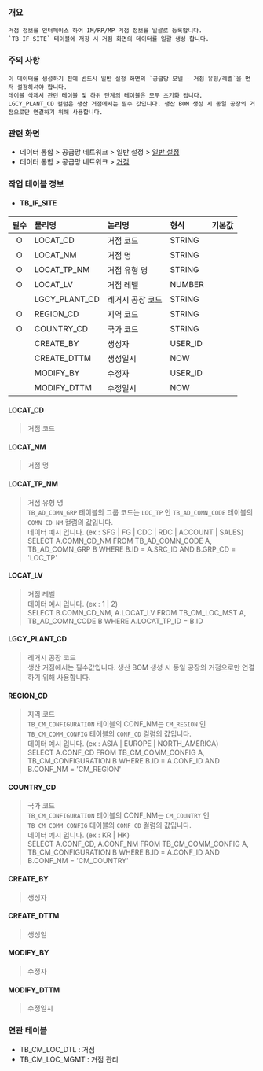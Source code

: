 ### 개요
    거점 정보를 인터페이스 하여 IM/RP/MP 거점 정보를 일괄로 등록합니다.  
    `TB_IF_SITE` 테이블에 저장 시 거점 화면의 데이터를 일괄 생성 합니다.

### 주의 사항
    이 데이터를 생성하기 전에 반드시 일반 설정 화면의 `공급망 모델 - 거점 유형/레벨`을 먼저 설정하셔야 합니다.  
    테이블 삭제시 관련 테이블 및 하위 단계의 테이블은 모두 초기화 됩니다. 
    LGCY_PLANT_CD 컬럼은 생산 거점에서는 필수 값입니다. 생산 BOM 생성 시 동일 공장의 거점으로만 연결하기 위해 사용합니다.

### 관련 화면
- 데이터 통합 > 공급망 네트워크 > 일반 설정 > [일반 설정](#/dataintegration/network/generalconfig)
- 데이터 통합 > 공급망 네트워크 > [거점](#/dataintegration/network/site)

### 작업 테이블 정보

- #### TB_IF_SITE

| 필수 | 물리명                                          | 논리명                   | 형식      | 기본값        | 
|:--:|:-------------------------------------------------|:------------------------|:----------|:-------------:|
| O  | LOCAT_CD                                         | 거점 코드                | STRING    |               |
| O  | LOCAT_NM                                         | 거점 명                  | STRING    |               |
| O  | LOCAT_TP_NM                                      | 거점 유형 명             | STRING    |               |
| O  | LOCAT_LV                                         | 거점 레벨                | NUMBER    |               |
|    | LGCY_PLANT_CD                                    | 레거시 공장 코드          | STRING    |               |
| O  | REGION_CD                                        | 지역 코드                | STRING    |               |
| O  | COUNTRY_CD                                       | 국가 코드                | STRING    |               |
|    | CREATE_BY                                        | 생성자                   | USER_ID   |               |
|    | CREATE_DTTM                                      | 생성일시                 | NOW       |               |
|    | MODIFY_BY                                        | 수정자                   | USER_ID   |               |
|    | MODIFY_DTTM                                      | 수정일시                 | NOW       |               |


#### LOCAT_CD
> 거점 코드  

#### LOCAT_NM
> 거점 명  

#### LOCAT_TP_NM
> 거점 유형 명  
> `TB_AD_COMN_GRP` 테이블의 그룹 코드는 `LOC_TP` 인 `TB_AD_COMN_CODE` 테이블의 `COMN_CD_NM` 컬럼의 값입니다.  
> 데이터 예시 입니다. (ex : SFG | FG | CDC | RDC | ACCOUNT | SALES)  
> SELECT A.COMN_CD_NM FROM TB_AD_COMN_CODE A, TB_AD_COMN_GRP B WHERE B.ID = A.SRC_ID AND B.GRP_CD = 'LOC_TP'  

#### LOCAT_LV
> 거점 레벨  
> 데이터 예시 입니다. (ex : 1 | 2)  
> SELECT B.COMN_CD_NM, A.LOCAT_LV FROM TB_CM_LOC_MST A, TB_AD_COMN_CODE B WHERE A.LOCAT_TP_ID = B.ID  

#### LGCY_PLANT_CD
> 레거시 공장 코드  
> 생산 거점에서는 필수값입니다. 생산 BOM 생성 시 동일 공장의 거점으로만 연결하기 위해 사용합니다.

#### REGION_CD
> 지역 코드  
> `TB_CM_CONFIGURATION` 테이블의 CONF_NM는 `CM_REGION` 인 `TB_CM_COMM_CONFIG` 테이블의 `CONF_CD` 컬럼의 값입니다.    
> 데이터 예시 입니다. (ex : ASIA | EUROPE | NORTH_AMERICA)  
> SELECT A.CONF_CD FROM TB_CM_COMM_CONFIG A, TB_CM_CONFIGURATION B WHERE B.ID = A.CONF_ID AND B.CONF_NM = 'CM_REGION'

#### COUNTRY_CD
> 국가 코드  
> `TB_CM_CONFIGURATION` 테이블의 CONF_NM는 `CM_COUNTRY` 인 `TB_CM_COMM_CONFIG` 테이블의 `CONF_CD` 컬럼의 값입니다.    
> 데이터 예시 입니다. (ex : KR | HK)  
> SELECT A.CONF_CD, A.CONF_NM FROM TB_CM_COMM_CONFIG A, TB_CM_CONFIGURATION B WHERE B.ID = A.CONF_ID AND B.CONF_NM = 'CM_COUNTRY'

#### CREATE_BY
> 생성자

#### CREATE_DTTM
> 생성일

#### MODIFY_BY
> 수정자

#### MODIFY_DTTM
> 수정일시

### 연관 테이블

- TB_CM_LOC_DTL : 거점
- TB_CM_LOC_MGMT : 거점 관리